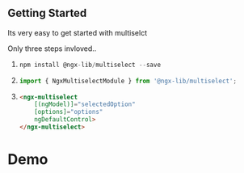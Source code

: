 ## Getting Started

Its very easy to get started with multiselct

Only three steps invloved..

1.  ```js
    npm install @ngx-lib/multiselect --save
    ```

2.  ```js
    import { NgxMultiselectModule } from '@ngx-lib/multiselect';
    ```

3.  ```html
    <ngx-multiselect 
        [(ngModel)]="selectedOption" 
        [options]="options" 
        ngDefaultControl>
    </ngx-multiselect>
    ```

# Demo

<ms-single-select></ms-single-select>
